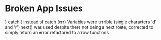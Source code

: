 # Broken App Issues
} catch {  instead of catch (err)
Variables were terrible (single characters 'd' and 'r')
next() was used despite there not being a next route; corrected to simply return an error
refactored to arrow functions